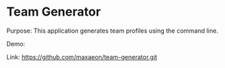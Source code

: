 # Team Generator
Purpose: 
This application generates team profiles using the command line.

Demo: 


Link: 
https://github.com/maxaeon/team-generator.git

